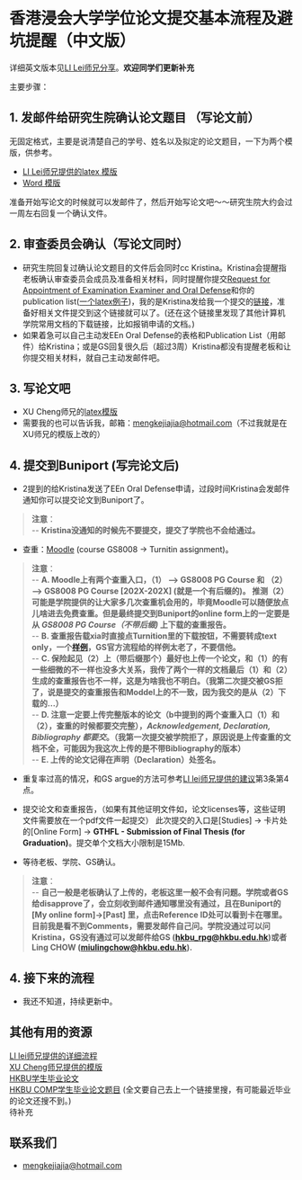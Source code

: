 # 香港浸会大学学位论文提交基本流程及避坑提醒（中文版）
详细英文版本见[LI Lei师兄分享](https://github.com/lileipisces/HKBUthesis)。**欢迎同学们更新补充**

主要步骤：

## 1. 发邮件给研究生院确认论文题目 （写论文前）
无固定格式，主要是说清楚自己的学号、姓名以及拟定的论文题目，一下为两个模版，供参考。
- [LI Lei师兄提供的latex 模版](https://github.com/lileipisces/HKBUthesis/blob/master/material/titleMemo.tex)
- [Word 模版](Thesis%20Title%20Confirmation%20Template%20(Word).docx)

准备开始写论文的时候就可以发邮件了，然后开始写论文吧～～研究生院大约会过一周左右回复一个确认文件。


## 2. 审查委员会确认（写论文同时）

- 研究生院回复过确认论文题目的文件后会同时cc Kristina。Kristina会提醒指老板确认审查委员会成员及准备相关材料，同时提醒你提交[Request for Appointment of Examination Examiner and Oral Defense](https://www.comp.hkbu.edu.hk/v1/?file=1073)和你的publication list([一个latex例子](Publication_List_Template))，我的是Kristina发给我一个提交的[链接](https://docs.google.com/forms/d/e/1FAIpQLScVwzqxCNt_1XsY1wuHzYH8aqngaON3Q8zZIDAyuZrgTmc23w/viewform)，准备好相关文件提交到这个链接就可以了。(还在这个链接里发现了其他计算机学院常用文档的下载链接，比如报销申请的文档。)
- 如果着急可以自己主动发EEn Oral Defense的表格和Publication List（用邮件）给Kristina；或是GS回复很久后（超过3周）Kristina都没有提醒老板和让你提交相关材料，就自己主动发邮件吧。


## 3. 写论文吧
- XU Cheng师兄的[latex模版](https://github.com/xu-cheng/thesis)
- 需要我的也可以告诉我，邮箱：mengkejiajia@hotmail.com（不过我就是在XU师兄的模版上改的）

## 4. 提交到Buniport (写完论文后)
- 2提到的给Kristina发送了EEn Oral Defense申请，过段时间Kristina会发邮件通知你可以提交论文到Buniport了。<br/>
> **注意**：<br/>
> -- **Kristina没通知的时候先不要提交，提交了学院也不会给通过。**

- 查重：[Moodle](https://buelearning.hkbu.edu.hk/) (course GS8008 -> Turnitin assignment)。
 
> **注意**：<br/>
> -- **A. Moodle上有两个查重入口，（1） --> GS8008 PG Course 和 （2） --> GS8008 PG Course [202X-202X] (就是一个有后缀的)。 推测（2）可能是学院提供的让大家多几次查重机会用的，毕竟Moodle可以随便放点儿啥进去免费查重。但是最终提交到Buniport的online form上的一定要是从 *GS8008 PG Course（不带后缀)* 上下载的查重报告。** <br/>
> -- **B. 查重报告载xia时直接点Turnition里的下载按钮，不需要转成text only，一个[样例](Similarity_Index_Report_Sample.pdf)，GS官方流程给的样例太老了，不要信他。** <br/>
> -- **C. 保险起见（2）上（带后缀那个）最好也上传一个论文，和（1）的有一些细微的不一样也没多大关系，我传了两个一样的文档最后（1）和（2）生成的查重报告也不一样，这是为啥我也不明白。（我第二次提交被GS拒了，说是提交的查重报告和Moddel上的不一致，因为我交的是从（2）下载的...）** <br/>
> -- **D. 注意一定要上传完整版本的论文（b中提到的两个查重入口（1）和（2），查重的时候都要交完整），*Acknowledgement, Declaration, Bibliography 都要交*。（我第一次提交被学院拒了，原因说是上传查重的文档不全，可能因为我这次上传的是不带Bibliography的版本）**<br/>
> -- **E. 上传的论文记得在声明（Declaration）处签名。**<br/>
  - 重复率过高的情况，和GS argue的方法可参考[LI lei师兄提供的建议](https://github.com/lileipisces/HKBUthesis)第3条第4点。

- 提交论文和查重报告，（如果有其他证明文件如，论文licenses等，这些证明文件需要放在一个pdf文件一起提交） 此次提交的入口是[Studies] -> 卡片处的[Online Form] -> **GTHFL - Submission of Final Thesis (for Graduation)**。提交单个文档大小限制是15Mb.
- 等待老板、学院、GS确认。
> **注意**：<br/>
> -- **自己一般是老板确认了上传的，老板这里一般不会有问题。学院或者GS给disapprove了，会立刻收到邮件通知哪里没有通过，且在Buniport的[My online form]->[Past] 里，点击Reference ID处可以看到卡在哪里。目前我是看不到Comments，需要发邮件自己问。学院没通过可以问Kristina，GS没有通过可以发邮件给GS (hkbu_rpg@hkbu.edu.hk)或者 Ling CHOW (miulingchow@hkbu.edu.hk).**


## 4. 接下来的流程
- 我还不知道，持续更新中。

## 其他有用的资源
[LI lei师兄提供的详细流程](https://github.com/lileipisces/HKBUthesis) <br/>
[XU Cheng师兄提供的模版](https://github.com/xu-cheng/thesis)<br/>
[HKBU学生毕业论文](https://scholars.hkbu.edu.hk/en/studentTheses/?type=%2Fdk%2Fatira%2Fpure%2Fstudentthesis%2Fstudentthesistypes%2Fstudentthesis%2Fdoc&nofollow=true&format=&organisationIds=301af8ae-4879-4ba9-843d-96c2c3f3cc2f&ordering=awardDate&descending=true)<br/>
[HKBU COMP学生毕业论文题目](https://www.comp.hkbu.edu.hk/v1/?pid=47) (全文要自己去上一个链接里搜，有可能最近毕业的论文还搜不到。)<br/>
待补充


## 联系我们
- mengkejiajia@hotmail.com


